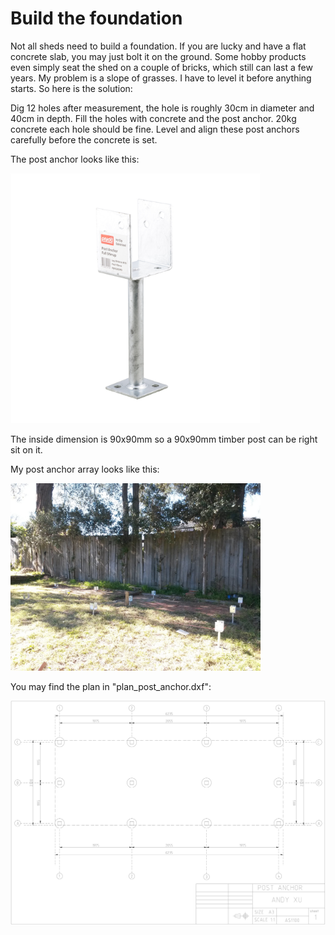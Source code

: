 # Build the foundation

Not all sheds need to build a foundation. If you are lucky and have a flat concrete slab, 
you may just bolt it on the ground. Some hobby products even simply seat the shed on a couple
of bricks, which still can last a few years. My problem is a slope of grasses. 
I have to level it before anything starts. So here is the solution:

Dig 12 holes after measurement, the hole is roughly 30cm in diameter and 40cm in depth. 
Fill the holes with concrete and the post anchor. 20kg concrete each hole should be fine.
Level and align these post anchors carefully before the concrete is set.

The post anchor looks like this:

<img src="figure_post_anchor.jpg" width="400" alt="Post Anchor">

The inside dimension is 90x90mm so a 90x90mm timber post can be right sit on it.

My post anchor array looks like this:

<img src="foundation_1.jpg" width="400" alt="Post Anchor">

You may find the plan in "plan_post_anchor.dxf":

<img src="plan_post_anchor.svg" width="600">
